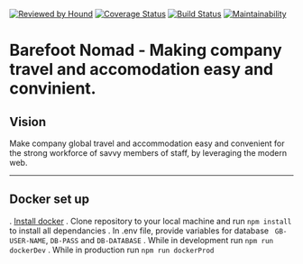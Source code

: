 [![Reviewed by Hound](https://img.shields.io/badge/Reviewed_by-Hound-8E64B0.svg)](https://houndci.com)
[![Coverage Status](https://coveralls.io/repos/github/andela/eagle-bn-backend/badge.svg?branch=develop)](https://coveralls.io/github/andela/eagle-bn-backend?branch=develop)
[![Build Status](https://travis-ci.org/andela/eagle-bn-backend.svg?branch=develop)](https://travis-ci.org/andela/eagle-bn-backend)
[![Maintainability](https://api.codeclimate.com/v1/badges/76edd60530e9f71edb4a/maintainability)](https://codeclimate.com/github/andela/eagle-bn-backend/maintainability)

Barefoot Nomad - Making company travel and accomodation easy and convinient.
=======

## Vision
Make company global travel and accommodation easy and convenient for the strong workforce of savvy members of staff, by leveraging the modern web.

---

## Docker set up
 . [Install docker](https://docs.docker.com/docker-for-mac/install/)
 . Clone repository to your local machine and run `npm install` to install all dependancies
 . In .env file, provide variables for database ` GB-USER-NAME`, `DB-PASS` and `DB-DATABASE`
 . While in development run `npm run dockerDev`
 . While in production run `npm run dockerProd`
